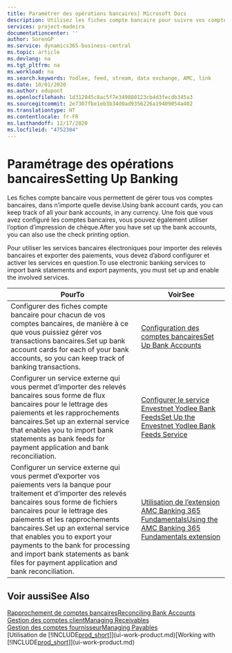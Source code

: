 ```yaml
---
title: Paramétrer des opérations bancaires| Microsoft Docs
description: Utilisez les fiches compte bancaire pour suivre vos comptes bancaires et paramétrer le flux bancaire, telles que Yodlee, pour échanger des données.
services: project-madeira
documentationcenter: ''
author: SorenGP
ms.service: dynamics365-business-central
ms.topic: article
ms.devlang: na
ms.tgt_pltfrm: na
ms.workload: na
ms.search.keywords: Yodlee, feed, stream, data exchange, AMC, link
ms.date: 10/01/2020
ms.author: edupont
ms.openlocfilehash: 1d312045c8ac5f7e349880123cb4d3fecdb345a3
ms.sourcegitcommit: 2e7307fbe1eb3b34d0ad9356226a19409054a402
ms.translationtype: HT
ms.contentlocale: fr-FR
ms.lasthandoff: 12/17/2020
ms.locfileid: "4752304"
---
```

# <a name="setting-up-banking"></a><span data-ttu-id="ac415-103">Paramétrage des opérations bancaires</span><span class="sxs-lookup"><span data-stu-id="ac415-103">Setting Up Banking</span></span>
<span data-ttu-id="ac415-104">Les fiches compte bancaire vous permettent de gérer tous vos comptes bancaires, dans n’importe quelle devise.</span><span class="sxs-lookup"><span data-stu-id="ac415-104">Using bank account cards, you can keep track of all your bank accounts, in any currency.</span></span> <span data-ttu-id="ac415-105">Une fois que vous avez configuré les comptes bancaires, vous pouvez également utiliser l’option d’impression de chèque.</span><span class="sxs-lookup"><span data-stu-id="ac415-105">After you have set up the bank accounts, you can also use the check printing option.</span></span>

<span data-ttu-id="ac415-106">Pour utiliser les services bancaires électroniques pour importer des relevés bancaires et exporter des paiements, vous devez d’abord configurer et activer les services en question.</span><span class="sxs-lookup"><span data-stu-id="ac415-106">To use electronic banking services to import bank statements and  export payments, you must set up and enable the involved services.</span></span>

| <span data-ttu-id="ac415-107">Pour</span><span class="sxs-lookup"><span data-stu-id="ac415-107">To</span></span> | <span data-ttu-id="ac415-108">Voir</span><span class="sxs-lookup"><span data-stu-id="ac415-108">See</span></span> |
| --- | --- |
| <span data-ttu-id="ac415-109">Configurer des fiches compte bancaire pour chacun de vos comptes bancaires, de manière à ce que vous puissiez gérer vos transactions bancaires.</span><span class="sxs-lookup"><span data-stu-id="ac415-109">Set up bank account cards for each of your bank accounts, so you can keep track of banking transactions.</span></span> |[<span data-ttu-id="ac415-110">Configuration des comptes bancaires</span><span class="sxs-lookup"><span data-stu-id="ac415-110">Set Up Bank Accounts</span></span>](bank-how-setup-bank-accounts.md) |
| <span data-ttu-id="ac415-111">Configurer un service externe qui vous permet d’importer des relevés bancaires sous forme de flux bancaires pour le lettrage des paiements et les rapprochements bancaires.</span><span class="sxs-lookup"><span data-stu-id="ac415-111">Set up an external service that enables you to import bank statements as bank feeds for payment application and bank reconciliation.</span></span> |[<span data-ttu-id="ac415-112">Configurer le service Envestnet Yodlee Bank Feeds</span><span class="sxs-lookup"><span data-stu-id="ac415-112">Set Up the Envestnet Yodlee Bank Feeds Service</span></span>](bank-how-setup-bank-statement-service.md) |
| <span data-ttu-id="ac415-113">Configurer un service externe qui vous permet d’exporter vos paiements vers la banque pour traitement et d’importer des relevés bancaires sous forme de fichiers bancaires pour le lettrage des paiements et les rapprochements bancaires.</span><span class="sxs-lookup"><span data-stu-id="ac415-113">Set up an external service that enables you to export your payments to the bank for processing  and import bank statements as bank files for payment application and bank reconciliation.</span></span> |[<span data-ttu-id="ac415-114">Utilisation de l’extension AMC Banking 365 Fundamentals</span><span class="sxs-lookup"><span data-stu-id="ac415-114">Using the AMC Banking 365 Fundamentals extension</span></span>](ui-extensions-amc-banking.md) |

## <a name="see-also"></a><span data-ttu-id="ac415-115">Voir aussi</span><span class="sxs-lookup"><span data-stu-id="ac415-115">See Also</span></span>
[<span data-ttu-id="ac415-116">Rapprochement de comptes bancaires</span><span class="sxs-lookup"><span data-stu-id="ac415-116">Reconciling Bank Accounts</span></span>](bank-manage-bank-accounts.md)  
[<span data-ttu-id="ac415-117">Gestion des comptes client</span><span class="sxs-lookup"><span data-stu-id="ac415-117">Managing Receivables</span></span>](receivables-manage-receivables.md)  
[<span data-ttu-id="ac415-118">Gestion des comptes fournisseur</span><span class="sxs-lookup"><span data-stu-id="ac415-118">Managing Payables</span></span>](payables-manage-payables.md)  
<span data-ttu-id="ac415-119">[Utilisation de [!INCLUDE[prod_short](includes/prod_short.md)]](ui-work-product.md)</span><span class="sxs-lookup"><span data-stu-id="ac415-119">[Working with [!INCLUDE[prod_short](includes/prod_short.md)]](ui-work-product.md)</span></span>
